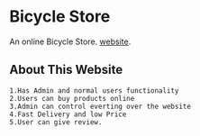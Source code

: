 # Bicycle Store

An online Bicycle Store.
[website](https://github.com/facebook/create-react-app).

## About This Website
    1.Has Admin and normal users functionality 
    2.Users can buy products online
    3.Admin can control everting over the website
    4.Fast Delivery and low Price
    5.User can give review.


